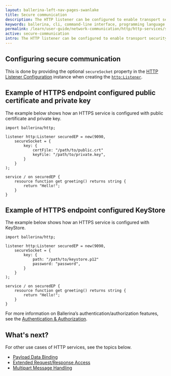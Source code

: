 ```yaml
---
layout: ballerina-left-nav-pages-swanlake
title: Secure communication
description: The HTTP listener can be configured to enable transport security to restrict to HTTPS clients for communication. 
keywords: ballerina, cli, command-line interface, programming language
permalink: /learn/user-guide/network-communication/http/http-services/secure-communication/
active: secure-communication
intro: The HTTP listener can be configured to enable transport security to restrict to HTTPS clients for communication. 
---
```


## Configuring secure communication

This is done by providing the optional `secureSocket` property in the [HTTP Listener Configuration](https://lib.ballerina.io/ballerina/http/latest/records/ListenerConfiguration) instance when creating the [`http:Listener`](https://lib.ballerina.io/ballerina/http/latest/listeners/Listener).

## Example of HTTPS endpoint configured public certificate and private key

The example below shows how an HTTPS service is configured with public certificate and private key.

```ballerina
import ballerina/http;

listener http:Listener securedEP = new(9090,
    secureSocket = {
        key: {
            certFile: "/path/to/public.crt"
            keyFile: "/path/to/private.key",
        }
    }
);

service / on securedEP {
    resource function get greeting() returns string {
        return "Hello!";
    }
}
```

## Example of HTTPS endpoint configured KeyStore

The example below shows how an HTTPS service is configured with KeyStore.

```ballerina
import ballerina/http;
 
listener http:Listener securedEP = new(9090,
    secureSocket = {
        key: {
            path: "/path/to/keystore.p12"
            password: "password",
        }
    }
);
 
service / on securedEP {
    resource function get greeting() returns string {
        return "Hello!";
    }
}
```

For more information on Ballerina’s authentication/authorization features, see the [Authentication & Authorization](/learn/user-guide/security/authentication-and-authorization/).

## What's next?

For other use cases of HTTP services, see the topics below.

- [Payload Data Binding](/learn/network-communication/http/http-services/payload-data-binding/)
- [Extended Request/Response Access](/learn/network-communication/http/http-services/extended-request-response-access/)
- [Multipart Message Handling](/learn/network-communication/http/http-services/multipart-message-handling/)

<style> #tree-expand-all, #tree-collapse-all, .cTocElements {display:none;} .cGitButtonContainer {padding-left: 40px;} </style>
